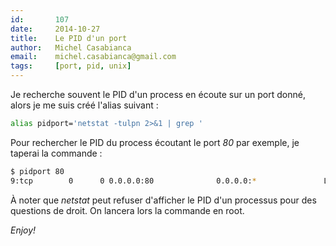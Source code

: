```yaml
---
id:       107
date:     2014-10-27
title:    Le PID d'un port
author:   Michel Casabianca
email:    michel.casabianca@gmail.com
tags:     [port, pid, unix]
---
```


Je recherche souvent le PID d'un process en écoute sur un port donné, alors je me suis créé l'alias suivant :

```bash
alias pidport='netstat -tulpn 2>&1 | grep '
```

Pour rechercher le PID du process écoutant le port *80* par exemple, je taperai la commande :

```bash
$ pidport 80
9:tcp        0      0 0.0.0.0:80              0.0.0.0:*               LISTEN      1930/apache2
```

À noter que *netstat* peut refuser d'afficher le PID d'un processus pour des questions de droit. On lancera lors la commande en root.

*Enjoy!*
